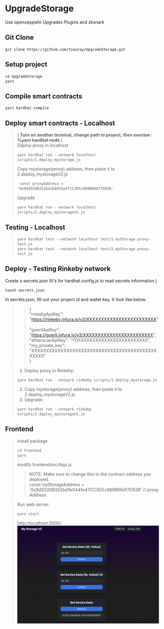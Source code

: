 # UpgradeStorage
Use openzeppelin Upgrades Plugins and zksnark

## Git Clone
```
git clone https://github.com/tsouray/UpgradeStorage.git
```
## Setup project
```
cd UpgradeStorage
yarn
```
## Compile smart contracts
```
yarn hardhat compile
```

## Deploy smart contracts - Localhost
> ( **Turn on another terminal, change path to project, then exectue : %yarn hardhat node** )    
> Deploy proxy in localhost 
> ```
> yarn hardhat run --network localhost scripts/1.deploy_mystorage.js
> ```
> Copy mystorage(proxy) address, then paste it to 2.deploy_mystorageV2.js
> ```
>  const proxyAddress = '0x9d2D20B332bd1b0441e47CC3D5c989B98df7D92B' 
> ```
> Upgrade 
> ```
> yarn hardhat run --network localhost scripts/2.deploy_mystorageV2.js 
> ```
  
## Testing - Localhost
> ```
> yarn hardhat test --network localhost test/1.myStorage.proxy-test.js 
> yarn hardhat test --network localhost test/2.myStorage.proxy-test.js 
> ```

## Deploy - Testing Rinkeby network
Create a secrets.json (It's for hardhat.config.js to read secrets information.)     
```
touch secrets.json
```
In secrets.json, fill out your project id and wallet key. It look like below.   
>>{    
    "rinkebyApiKey": "https://rinkeby.infura.io/v3/XXXXXXXXXXXXXXXXXXXXXXXX",    
    "goerliApiKey": "https://goerli.infura.io/v3/XXXXXXXXXXXXXXXXXXXXXXXX",    
    "etherscanApiKey": "YDXXXXXXXXXXXXXXXXXXXXXXXX",    
    "my_private_key": "XXXXXXXXXXXXXXXXXXXXXXXXXXXXXXXXXXXXXXXXXXXXXXXX"    
}    

> 1. Deploy proxy in Rinkeby: 
> ```
> yarn hardhat run --network rinkeby scripts/1.deploy_mystorage.js
> ```
> 2. Copy mystorage(proxy) address, then paste it to 2.deploy_mystorageV2.js
> 3. Upgrade:
> ```
> yarn hardhat run --network rinkeby scripts/2.deploy_mystorageV2.js 
> ```

## Frontend
>install package
>```
>cd frontend
>yarn
>```
>modify frontend/src/App.js
>>NOTE: Make sure to change this to the contract address you deployed.    
>>const myStorageAddress = '0x9d2D20B332bd1b0441e47CC3D5c989B98df7D92B' // proxy Address      

>Run web server
>```
>yarn start
>```
>http://localhost:3000/    
>![image](https://github.com/tsouray/UpgradeStorage/blob/main/frontend/webDemo.png)
>




